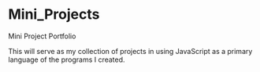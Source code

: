 # Mini_Projects
 Mini Project Portfolio

 This will serve as my collection of projects in using JavaScript as a primary language of the programs I created.
